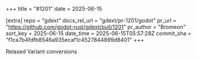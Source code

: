 +++
title = "#1201"
date = 2025-06-15

[extra]
repo = "gdext"
docs_rel_url = "gdext/pr-1201/godot"
pr_url = "https://github.com/godot-rust/gdext/pull/1201"
pr_author = "Bromeon"
sort_key = 2025-06-15
date_time = 2025-06-15T05:57:28Z
commit_sha = "f1ca7b4fdfb8546a935ecaf1c4527844899d8401"
+++

Relaxed Variant conversions
